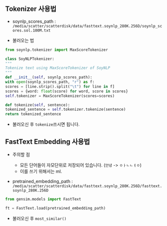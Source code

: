 
## Tokenizer 사용법

- soynlp_scores_path : `/media/scatter/scatterdisk/data/fasttext.soynlp_280K.256D/soynlp_scores.sol.100M.txt`

- 불러오는 법

~~~python
from soynlp.tokenizer import MaxScoreTokenizer

class SoyNLPTokenizer:
"""
Tokenize text using MaxScoreTokenizer of SoyNLP
"""
def __init__(self, soynlp_scores_path):
with open(soynlp_scores_path, "r") as f:
scores = [line.strip().split("\t") for line in f]
scores = {word: float(score) for word, score in scores}
self.tokenizer = MaxScoreTokenizer(scores=scores)

def tokenize(self, sentence):
tokenized_sentence = self.tokenizer.tokenize(sentence)
return tokenized_sentence
~~~

- 불러오신 후 `tokenize`쓰시면 됩니다.

## FastText Embedding 사용법
- 주의할 점
    - 모든 단어들이 자모단위로 저장되어 있습니다. (`안녕` -> `ㅇㅏㄴㄴㅕㅇ`)
    - 이를 쓰기 위해서는 ml.

- pretrained_embedding_path : `/media/scatter/scatterdisk/data/fasttext.soynlp_280K.256D/fasttext.soynlp_280K.256D`

~~~python
from gensim.models import FastText

ft = FastText.load(pretrained_embedding_path)
~~~

- 불러오신 후 `most_similar()`